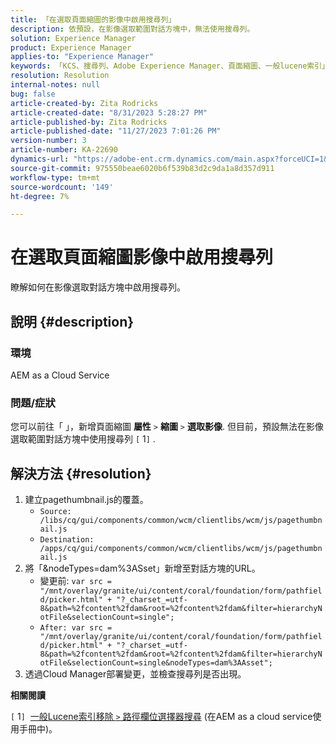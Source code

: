 ```yaml
---
title: 「在選取頁面縮圖的影像中啟用搜尋列」
description: 依預設，在影像選取範圍對話方塊中，無法使用搜尋列。
solution: Experience Manager
product: Experience Manager
applies-to: "Experience Manager"
keywords: 「KCS、搜尋列、Adobe Experience Manager、頁面縮圖、一般lucene索引」
resolution: Resolution
internal-notes: null
bug: false
article-created-by: Zita Rodricks
article-created-date: "8/31/2023 5:28:27 PM"
article-published-by: Zita Rodricks
article-published-date: "11/27/2023 7:01:26 PM"
version-number: 3
article-number: KA-22690
dynamics-url: "https://adobe-ent.crm.dynamics.com/main.aspx?forceUCI=1&pagetype=entityrecord&etn=knowledgearticle&id=ec0c2ac5-2348-ee11-be6d-6045bd0061cb"
source-git-commit: 975550beae6020b6f539b83d2c9da1a8d357d911
workflow-type: tm+mt
source-wordcount: '149'
ht-degree: 7%

---
```


# 在選取頁面縮圖影像中啟用搜尋列


瞭解如何在影像選取對話方塊中啟用搜尋列。

## 說明 {#description}


### 環境

AEM as a Cloud Service

### 問題/症狀

您可以前往「 」，新增頁面縮圖 <b>屬性</b> `>`  <b>縮圖</b> `>`  <b>選取影像</b>. 但目前，預設無法在影像選取範圍對話方塊中使用搜尋列 `[` 1`]` .






## 解決方法 {#resolution}


1. 建立pagethumbnail.js的覆蓋。
   - `Source: /libs/cq/gui/components/common/wcm/clientlibs/wcm/js/pagethumbnail.js`
   - `Destination: /apps/cq/gui/components/common/wcm/clientlibs/wcm/js/pagethumbnail.js`
2. 將「&amp;nodeTypes=dam%3ASset」新增至對話方塊的URL。
   - 變更前: `var src = "/mnt/overlay/granite/ui/content/coral/foundation/form/pathfield/picker.html" + "?_charset_=utf-8&path=%2fcontent%2fdam&root=%2fcontent%2fdam&filter=hierarchyNotFile&selectionCount=single";`
   - `After: var src = "/mnt/overlay/granite/ui/content/coral/foundation/form/pathfield/picker.html" + "?_charset_=utf-8&path=%2fcontent%2fdam&root=%2fcontent%2fdam&filter=hierarchyNotFile&selectionCount=single&nodeTypes=dam%3AAsset";`
3. 透過Cloud Manager部署變更，並檢查搜尋列是否出現。




<b>相關閱讀</b>

`[` 1`]`  [一般Lucene索引移除 `>`  路徑欄位選擇器搜尋](https://experienceleague.adobe.com/docs/experience-manager-cloud-service/content/operations/removal-generic-lucene-index.html?lang=en#author-instance) (在AEM as a cloud service使用手冊中)。
